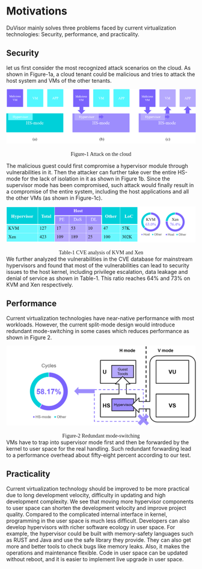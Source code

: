 # Motivations
DuVisor mainly solves three problems faced by current virtualization technologies: Security, performance, and practicality.

## Security
let us first consider the most recognized attack scenarios on the cloud. As shown in Figure-1a, a cloud tenant could be malicious and tries to attack the host system and VMs of the other tenants.

![Attack on the cloud](./img/attack.png )
<font face="黑体"><center>Figure-1 Attack on the cloud</center></font>

The malicious guest could first compromise a hypervisor module through vulnerabilities in it. Then the attacker can further take over the entire HS-mode for the lack of isolation in it as shown in Figure 1b.
Since the supervisor mode has been compromised, such attack would finally result in a compromise of the entire system, including the host applications and all the other VMs (as shown in Figure-1c).

![Table-1 CVE analysis of KVM and Xen](./img/CVE.png )
<font face="黑体"><center>Table-1 CVE analysis of KVM and Xen</center></font>
We further analyzed the vulnerabilities in the CVE database for mainstream hypervisors and found that most of the vulnerabilities can lead to security issues to the host kernel, including privilege escalation, data leakage and denial of service as shown in Table-1. This ratio reaches 64% and 73% on KVM and Xen respectively.

## Performance
Current virtualization technologies have near-native performance with most workloads. However, the current split-mode design would introduce redundant mode-switching in some cases which reduces performance as shown in Figure 2.

![Figure-2 Redundant mode-switching](./img/redundent.png )
<font face="黑体"><center>Figure-2 Redundant mode-switching</center></font>
VMs have to trap into supervisor mode first and then be forwarded by the kernel to user space for the real handling. Such redundant forwarding lead to a performance overhead about fifty-eight percent according to our test.

## Practicality
Current virtualization technology should be improved to be more practical due to long development velocity, difficulty in updating and high development complexity. We see that moving more hypervisor components to user space can shorten the development velocity and improve project quality. Compared to the complicated internal interface in kernel, programming in the user space is much less difficult. Developers can also develop hypervisors with richer software ecology in user space. For example, the hypervisor could be built with memory-safety languages such as RUST and Java and use the safe library they provide. They can also get more and better tools to check bugs like memory leaks. Also, it makes the operations and maintenance flexible. Code in user space can be updated without reboot, and it is easier to implement live upgrade in user space.